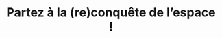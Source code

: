 ---
  template: 0
  type: "0"
  titre: "Partez à la (re)conquête de l’espace !"
  titreMEA: "Partez à la (re)conquête de l’espace !"
  surTitre: "Les idées de décoration de Laurence Garrisson !"
  tempsLecture: "3 min"
  libelleType: "Article"
  url: "/c/magazine/inspirations-tendances/lapeyre-vous-emmene-a-la-re-conquete-de-l-espace"
  thematiques: "Astuces et bricolage"
  piecesHabitation: "Chambre,Combles"
  produits: "Escalier,Placard et rangement"
  sujets: ""
  tags: "amenagements,transformer,rangement,interieur,optimisation,invite"
  visuelMea: 
    url: "/img/contrib/2bdd4da30020fe57/grid_lareconqueteespace_portePLACdeclicsousESC.jpg"
    alt: "grid_lareconqueteespace_portePLACdeclicsousESC"
  visuelDesktop: 
    url: "/img/contrib/2bdd4da30020fe4e/desktop_lareconqueteespace_portePLACdeclicsousESC.jpg"
    alt: "desktop_lareconqueteespace_portePLACdeclicsousESC"
  visuelMobile: 
    url: "/img/contrib/2bdd4da30020fe60/mobile_lareconqueteespace_portePLACdeclicsousESC.jpg"
    alt: "mobile_lareconqueteespace_portePLACdeclicsousESC"
  title: "Partez à la (re)conquête de l’espace !"
  permalink: "articles//c/magazine/inspirations-tendances/lapeyre-vous-emmene-a-la-re-conquete-de-l-espace"
  layout: "post"
  lang: "fr-fr"
---